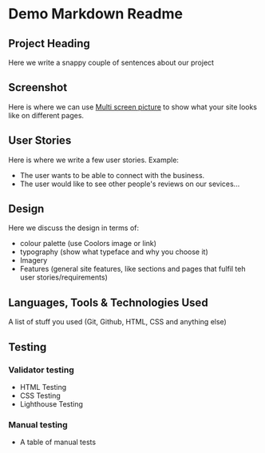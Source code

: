 # Demo Markdown Readme

## Project Heading

Here we write a snappy couple of sentences about our project

## Screenshot

Here is where we can use [Multi screen picture](http://techsini.com/multi-mockup/index.php) to show what your site looks like on different pages.

## User Stories

Here is where we write a few user stories. Example:

- The user wants to be able to connect with the business.
- The user would like to see other people's reviews on our sevices...

## Design

Here we discuss the design in terms of:

- colour palette (use Coolors image or link)
- typography (show what typeface and why you choose it)
- Imagery
- Features (general site features, like sections and pages that fulfil teh user stories/requirements)

## Languages, Tools & Technologies Used

A list of stuff you used (Git, Github, HTML, CSS and anything else)

## Testing

### Validator testing

- HTML Testing
- CSS Testing
- Lighthouse Testing

### Manual testing

- A table of manual tests

